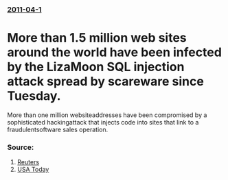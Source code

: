 ### [2011-04-1](/news/2011/04/1/index.md)

# More than 1.5 million web sites around the world have been infected by the LizaMoon SQL injection attack spread by scareware since Tuesday. 

More than one million websiteaddresses have been compromised by a sophisticated hackingattack that injects code into sites that link to a fraudulentsoftware sales operation.


### Source:

1. [Reuters](http://www.reuters.com/article/2011/04/01/hackers-idUSN0116927520110401)
2. [USA Today](http://content.usatoday.com/communities/ondeadline/post/2011/04/mass-scareware-attack-hits-15m-websites-so-far/1)

